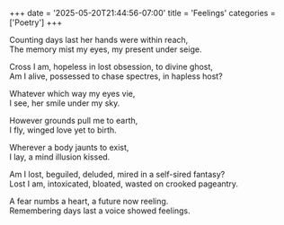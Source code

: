 +++
date = '2025-05-20T21:44:56-07:00'
title = 'Feelings'
categories = ['Poetry']
+++

Counting days last her hands were within reach,  
The memory mist my eyes, my present under seige.  

Cross I am, hopeless in lost obsession, to divine ghost,  
Am I alive, possessed to chase spectres, in hapless host?  

Whatever which way my eyes vie,     
I see, her smile under my sky.  

However grounds pull me to earth,  
I fly, winged love yet to birth.   

Wherever a body jaunts to exist,  
I lay, a mind illusion kissed.  

Am I lost, beguiled, deluded, mired in a self-sired fantasy?  
Lost I am, intoxicated, bloated, wasted on crooked pageantry.  

A fear numbs a heart, a future now reeling.  
Remembering days last a voice showed feelings.  
